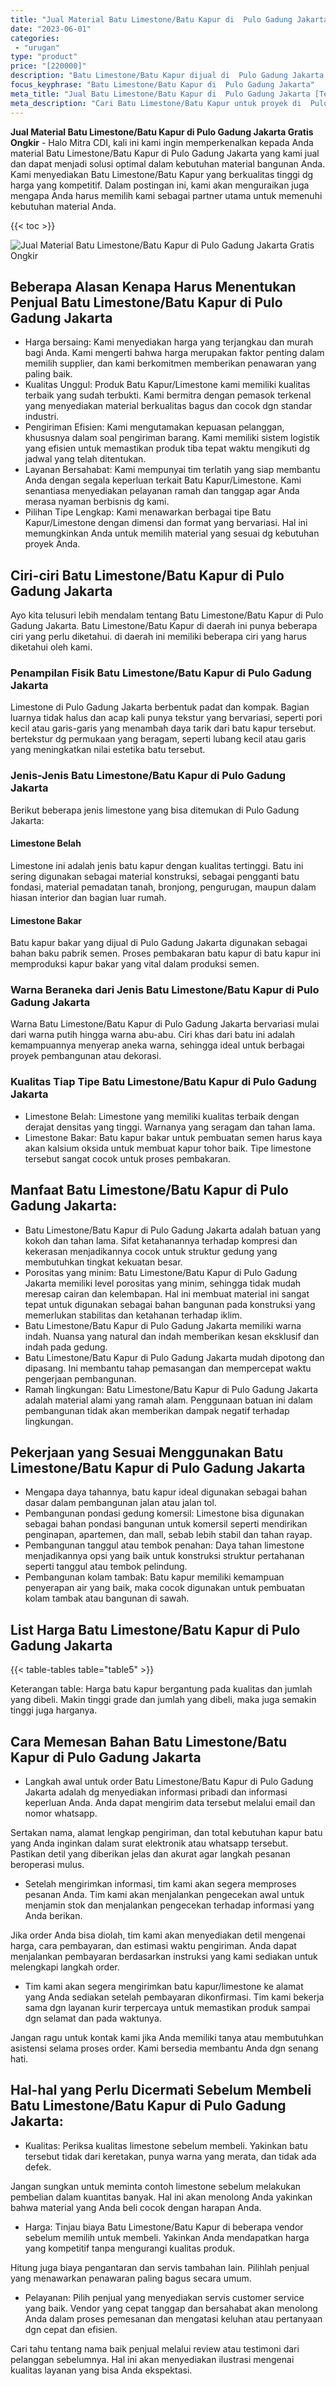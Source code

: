 ```yaml
---
title: "Jual Material Batu Limestone/Batu Kapur di  Pulo Gadung Jakarta Gratis Ongkir"
date: "2023-06-01"
categories:
 - "urugan"
type: "product"
price: "[220000]"
description: "Batu Limestone/Batu Kapur dijual di  Pulo Gadung Jakarta Dekat. Batu Limestone/Batu Kapur ini sering dipakai dalam proyek konstruksi sebagai material dinding yang mewah dan awet. Kontak kami untuk mendapatkan informasi lebih lanjut."
focus_keyphrase: "Batu Limestone/Batu Kapur di  Pulo Gadung Jakarta"
meta_title: "Jual Batu Limestone/Batu Kapur di  Pulo Gadung Jakarta [Terdekat] - CDI"
meta_description: "Cari Batu Limestone/Batu Kapur untuk proyek di  Pulo Gadung Jakarta? Kami memiliki Batu Limestone/Batu Kapur berkualitas untuk batu alam. Raih penawaran terbaik sekarang."
---
```


**Jual Material Batu Limestone/Batu Kapur di  Pulo Gadung Jakarta Gratis Ongkir** - Halo Mitra CDI, kali ini kami ingin memperkenalkan kepada Anda material Batu Limestone/Batu Kapur di  Pulo Gadung Jakarta yang kami jual dan dapat menjadi solusi optimal dalam kebutuhan material bangunan Anda. Kami menyediakan Batu Limestone/Batu Kapur yang berkualitas tinggi dg harga yang kompetitif. Dalam postingan ini, kami akan menguraikan juga mengapa Anda harus memilih kami sebagai partner utama untuk memenuhi kebutuhan material Anda.

{{< toc >}}

![Jual Material Batu Limestone/Batu Kapur di  Pulo Gadung Jakarta Gratis Ongkir](/images/urugan/batu-limestone-08.jpg)

## Beberapa Alasan Kenapa Harus Menentukan Penjual Batu Limestone/Batu Kapur di  Pulo Gadung Jakarta

*   Harga bersaing: Kami menyediakan harga yang terjangkau dan murah bagi Anda. Kami mengerti bahwa harga merupakan faktor penting dalam memilih supplier, dan kami berkomitmen memberikan penawaran yang paling baik.
*   Kualitas Unggul: Produk Batu Kapur/Limestone kami memiliki kualitas terbaik yang sudah terbukti. Kami bermitra dengan pemasok terkenal yang menyediakan material berkualitas bagus dan cocok dgn standar industri.
*   Pengiriman Efisien: Kami mengutamakan kepuasan pelanggan, khususnya dalam soal pengiriman barang. Kami memiliki sistem logistik yang efisien untuk memastikan produk tiba tepat waktu mengikuti dg jadwal yang telah ditentukan.
*   Layanan Bersahabat: Kami mempunyai tim terlatih yang siap membantu Anda dengan segala keperluan terkait Batu Kapur/Limestone. Kami senantiasa menyediakan pelayanan ramah dan tanggap agar Anda merasa nyaman berbisnis dg kami.
*   Pilihan Tipe Lengkap: Kami menawarkan berbagai tipe Batu Kapur/Limestone dengan dimensi dan format yang bervariasi. Hal ini memungkinkan Anda untuk memilih material yang sesuai dg kebutuhan proyek Anda.

## Ciri-ciri Batu Limestone/Batu Kapur di  Pulo Gadung Jakarta

Ayo kita telusuri lebih mendalam tentang Batu Limestone/Batu Kapur di  Pulo Gadung Jakarta. Batu Limestone/Batu Kapur di daerah ini punya beberapa ciri yang perlu diketahui. di daerah ini memiliki beberapa ciri yang harus diketahui oleh kami.

### Penampilan Fisik Batu Limestone/Batu Kapur di  Pulo Gadung Jakarta

Limestone di  Pulo Gadung Jakarta berbentuk padat dan kompak. Bagian luarnya tidak halus dan acap kali punya tekstur yang bervariasi, seperti pori kecil atau garis-garis yang menambah daya tarik dari batu kapur tersebut. bertekstur dg permukaan yang beragam, seperti lubang kecil atau garis yang meningkatkan nilai estetika batu tersebut.

### Jenis-Jenis Batu Limestone/Batu Kapur di  Pulo Gadung Jakarta

Berikut beberapa jenis limestone yang bisa ditemukan di  Pulo Gadung Jakarta:

#### Limestone Belah

Limestone ini adalah jenis batu kapur dengan kualitas tertinggi. Batu ini sering digunakan sebagai material konstruksi, sebagai pengganti batu fondasi, material pemadatan tanah, bronjong, pengurugan, maupun dalam hiasan interior dan bagian luar rumah.

#### Limestone Bakar

Batu kapur bakar yang dijual di  Pulo Gadung Jakarta digunakan sebagai bahan baku pabrik semen. Proses pembakaran batu kapur di batu kapur ini memproduksi kapur bakar yang vital dalam produksi semen.

### Warna Beraneka dari Jenis Batu Limestone/Batu Kapur di  Pulo Gadung Jakarta

Warna Batu Limestone/Batu Kapur di  Pulo Gadung Jakarta bervariasi mulai dari warna putih hingga warna abu-abu. Ciri khas dari batu ini adalah kemampuannya menyerap aneka warna, sehingga ideal untuk berbagai proyek pembangunan atau dekorasi.

### Kualitas Tiap Tipe Batu Limestone/Batu Kapur di  Pulo Gadung Jakarta

*   Limestone Belah: Limestone yang memiliki kualitas terbaik dengan derajat densitas yang tinggi. Warnanya yang seragam dan tahan lama.
*   Limestone Bakar: Batu kapur bakar untuk pembuatan semen harus kaya akan kalsium oksida untuk membuat kapur tohor baik. Tipe limestone tersebut sangat cocok untuk proses pembakaran.

## Manfaat Batu Limestone/Batu Kapur di  Pulo Gadung Jakarta:

*   Batu Limestone/Batu Kapur di  Pulo Gadung Jakarta adalah batuan yang kokoh dan tahan lama. Sifat ketahanannya terhadap kompresi dan kekerasan menjadikannya cocok untuk struktur gedung yang membutuhkan tingkat kekuatan besar.
*   Porositas yang minim: Batu Limestone/Batu Kapur di  Pulo Gadung Jakarta memiliki level porositas yang minim, sehingga tidak mudah meresap cairan dan kelembapan. Hal ini membuat material ini sangat tepat untuk digunakan sebagai bahan bangunan pada konstruksi yang memerlukan stabilitas dan ketahanan terhadap iklim.
*   Batu Limestone/Batu Kapur di  Pulo Gadung Jakarta memiliki warna indah. Nuansa yang natural dan indah memberikan kesan eksklusif dan indah pada gedung.
*   Batu Limestone/Batu Kapur di  Pulo Gadung Jakarta mudah dipotong dan dipasang. Ini membantu tahap pemasangan dan mempercepat waktu pengerjaan pembangunan.
*   Ramah lingkungan: Batu Limestone/Batu Kapur di  Pulo Gadung Jakarta adalah material alami yang ramah alam. Penggunaan batuan ini dalam pembangunan tidak akan memberikan dampak negatif terhadap lingkungan.

## Pekerjaan yang Sesuai Menggunakan Batu Limestone/Batu Kapur di  Pulo Gadung Jakarta

*   Mengapa daya tahannya, batu kapur ideal digunakan sebagai bahan dasar dalam pembangunan jalan atau jalan tol.
*   Pembangunan pondasi gedung komersil: Limestone bisa digunakan sebagai bahan pondasi bangunan untuk komersil seperti mendirikan penginapan, apartemen, dan mall, sebab lebih stabil dan tahan rayap.
*   Pembangunan tanggul atau tembok penahan: Daya tahan limestone menjadikannya opsi yang baik untuk konstruksi struktur pertahanan seperti tanggul atau tembok pelindung.
*   Pembangunan kolam tambak: Batu kapur memiliki kemampuan penyerapan air yang baik, maka cocok digunakan untuk pembuatan kolam tambak atau bangunan di sawah.

## List Harga Batu Limestone/Batu Kapur di  Pulo Gadung Jakarta

{{< table-tables table="table5" >}}

Keterangan table: Harga batu kapur bergantung pada kualitas dan jumlah yang dibeli. Makin tinggi grade dan jumlah yang dibeli, maka juga semakin tinggi juga harganya.

## Cara Memesan Bahan Batu Limestone/Batu Kapur di  Pulo Gadung Jakarta

*   Langkah awal untuk order Batu Limestone/Batu Kapur di  Pulo Gadung Jakarta adalah dg menyediakan informasi pribadi dan informasi keperluan Anda. Anda dapat mengirim data tersebut melalui email dan nomor whatsapp.

Sertakan nama, alamat lengkap pengiriman, dan total kebutuhan kapur batu yang Anda inginkan dalam surat elektronik atau whatsapp tersebut. Pastikan detil yang diberikan jelas dan akurat agar langkah pesanan beroperasi mulus.
*   Setelah mengirimkan informasi, tim kami akan segera memproses pesanan Anda. Tim kami akan menjalankan pengecekan awal untuk menjamin stok dan menjalankan pengecekan terhadap informasi yang Anda berikan.

Jika order Anda bisa diolah, tim kami akan menyediakan detil mengenai harga, cara pembayaran, dan estimasi waktu pengiriman. Anda dapat menjalankan pembayaran berdasarkan instruksi yang kami sediakan untuk melengkapi langkah order.
*   Tim kami akan segera mengirimkan batu kapur/limestone ke alamat yang Anda sediakan setelah pembayaran dikonfirmasi. Tim kami bekerja sama dgn layanan kurir terpercaya untuk memastikan produk sampai dgn selamat dan pada waktunya.

Jangan ragu untuk kontak kami jika Anda memiliki tanya atau membutuhkan asistensi selama proses order. Kami bersedia membantu Anda dgn senang hati.

## Hal-hal yang Perlu Dicermati Sebelum Membeli Batu Limestone/Batu Kapur di  Pulo Gadung Jakarta:

*   Kualitas: Periksa kualitas limestone sebelum membeli. Yakinkan batu tersebut tidak dari keretakan, punya warna yang merata, dan tidak ada defek.

Jangan sungkan untuk meminta contoh limestone sebelum melakukan pembelian dalam kuantitas banyak. Hal ini akan menolong Anda yakinkan bahwa material yang Anda beli cocok dengan harapan Anda.
*   Harga: Tinjau biaya Batu Limestone/Batu Kapur di beberapa vendor sebelum memilih untuk membeli. Yakinkan Anda mendapatkan harga yang kompetitif tanpa mengurangi kualitas produk.

Hitung juga biaya pengantaran dan servis tambahan lain. Pilihlah penjual yang menawarkan penawaran paling bagus secara umum.
*   Pelayanan: Pilih penjual yang menyediakan servis customer service yang baik. Vendor yang cepat tanggap dan bersahabat akan menolong Anda dalam proses pemesanan dan mengatasi keluhan atau pertanyaan dgn cepat dan efisien.

Cari tahu tentang nama baik penjual melalui review atau testimoni dari pelanggan sebelumnya. Hal ini akan menyediakan ilustrasi mengenai kualitas layanan yang bisa Anda ekspektasi.